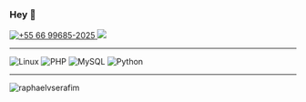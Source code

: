 ### Hey 👋

   <a href="https://wa.me/5513996850824" target="_blank"> 
    <img src="https://img.shields.io/badge/WhatsApp-25D366?style=for-the-badge&logo=whatsapp&logoColor=white" title="+55 66 99685-2025"/> 
   </a>
   <a href="https://instagram.com/i.kevinn_n" target="_blank">
    <img src="https://img.shields.io/badge/-Instagram-%23E4405F?style=for-the-badge&logo=instagram&logoColor=white" target="_blank">
   </a>


   ---
 
 
   ![Linux](https://img.shields.io/badge/Linux-333333?style=flat&logo=linux&logoColor=ffffff)
   ![PHP](https://img.shields.io/badge/-PHP-333333?style=flat&logo=php&logoColor=777BB4)
   ![MySQL](https://img.shields.io/badge/-MySQL-333333?style=flat&logo=mysql)
   ![Python](https://img.shields.io/badge/-Python-333333?style=flat&logo=python)
   
  ----
  <p align="left"> <img src="https://komarev.com/ghpvc/?username=DataKevinn&label=Profile%20views&color=0e75b6&style=flat" alt="raphaelvserafim" /></p>
 
